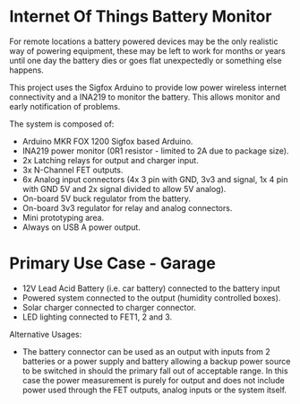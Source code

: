 Internet Of Things Battery Monitor
==================================

For remote locations a battery powered devices may be the only realistic way of powering equipment, these may be left to work for months or years until one day the battery dies or goes flat unexpectedly or something else happens.

This project uses the Sigfox Arduino to provide low power wireless internet connectivity and a INA219 to monitor the battery. This allows monitor and early notification of problems.

The system is composed of:

* Arduino MKR FOX 1200 Sigfox based Arduino.
* INA219 power monitor (0R1 resistor - limited to 2A due to package size).
* 2x Latching relays for output and charger input.
* 3x N-Channel FET outputs.
* 6x Analog input connectors (4x 3 pin with GND, 3v3 and signal, 1x 4 pin with GND 5V and 2x signal divided to allow 5V analog).
* On-board 5V buck regulator from the battery.
* On-board 3v3 regulator for relay and analog connectors.
* Mini prototyping area.
* Always on USB A power output.


Primary Use Case - Garage
=========================

* 12V Lead Acid Battery (i.e. car battery) connected to the battery input
* Powered system connected to the output (humidity controlled boxes).
* Solar charger connected to charger connector.
* LED lighting connected to FET1, 2 and 3.

Alternative Usages:
* The battery connector can be used as an output with inputs from 2 batteries or a power supply and battery allowing a backup power source to be switched in should the primary fall out of acceptable range. In this case the power measurement is purely for output and does not include power used through the FET outputs, analog inputs or the system itself.
